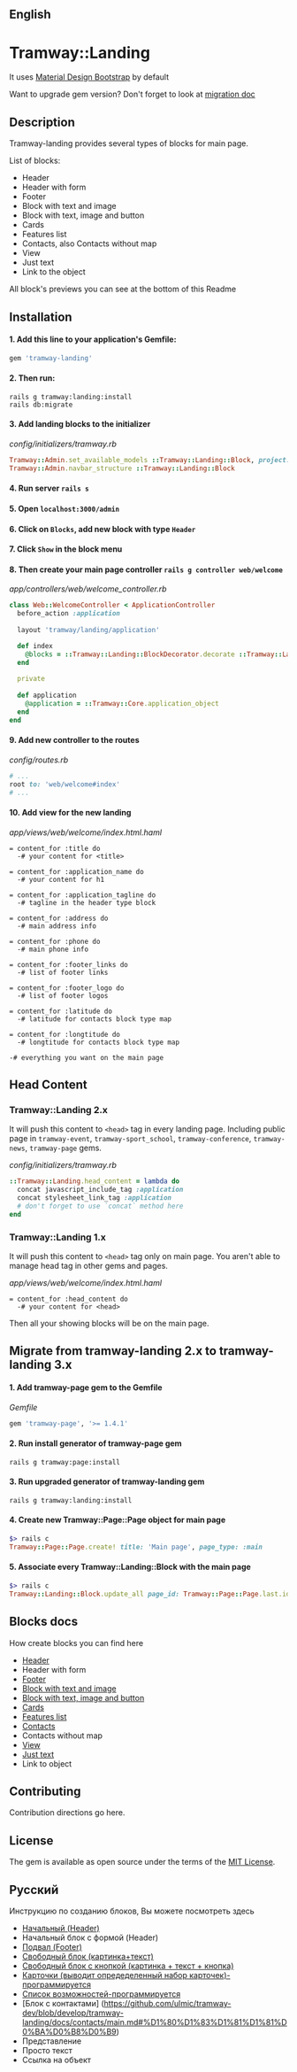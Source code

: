 ## English

# Tramway::Landing
It uses [Material Design Bootstrap](https://mdbootstrap.com/) by default

Want to upgrade gem version?
Don't forget to look at [migration doc](https://github.com/ulmic/tramway-dev/blob/develop/tramway-landing/docs/migrations_to_version.md)

## Description

Tramway-landing provides several types of blocks for main page.

List of blocks:

* Header
* Header with form
* Footer
* Block with text and image
* Block with text, image and button
* Cards
* Features list
* Contacts, also Contacts without map
* View
* Just text
* Link to the object

All block's previews you can see at the bottom of this Readme

## Installation

#### 1. Add this line to your application's Gemfile:

```ruby
gem 'tramway-landing'
```

#### 2. Then run:

```shell
rails g tramway:landing:install
rails db:migrate
```

#### 3. Add landing blocks to the initializer

*config/initializers/tramway.rb*
```ruby
Tramway::Admin.set_available_models ::Tramway::Landing::Block, project: #{project_name_which_you_use_in_the_application}
Tramway::Admin.navbar_structure ::Tramway::Landing::Block
```

#### 4. Run server `rails s`
#### 5. Open `localhost:3000/admin`
#### 6. Click on `Blocks`, add new block with type `Header`
#### 7. Click `Show` in the block menu

#### 8. Then create your main page controller `rails g controller web/welcome`

*app/controllers/web/welcome_controller.rb*
```ruby
class Web::WelcomeController < ApplicationController
  before_action :application
  
  layout 'tramway/landing/application'

  def index
    @blocks = ::Tramway::Landing::BlockDecorator.decorate ::Tramway::Landing::Block.on_main_page
  end
  
  private
  
  def application
    @application = ::Tramway::Core.application_object
  end
end
```

#### 9. Add new controller to the routes

*config/routes.rb*
```ruby
# ...
root to: 'web/welcome#index'
# ...
```

#### 10. Add view for the new landing

*app/views/web/welcome/index.html.haml*
```haml
= content_for :title do
  -# your content for <title>
  
= content_for :application_name do
  -# your content for h1
  
= content_for :application_tagline do
  -# tagline in the header type block
  
= content_for :address do
  -# main address info

= content_for :phone do
  -# main phone info
  
= content_for :footer_links do
  -# list of footer links
  
= content_for :footer_logo do
  -# list of footer logos
  
= content_for :latitude do
  -# latitude for contacts block type map
  
= content_for :longtitude do
  -# longtitude for contacts block type map
  
-# everything you want on the main page
```

## Head Content

### Tramway::Landing 2.x

It will push this content to `<head>` tag in every landing page. Including public page in `tramway-event`, `tramway-sport_school`, `tramway-conference`, `tramway-news`, `tramway-page` gems. 

*config/initializers/tramway.rb*

```ruby
::Tramway::Landing.head_content = lambda do
  concat javascript_include_tag :application
  concat stylesheet_link_tag :application
  # don't forget to use `concat` method here
end
```

### Tramway::Landing 1.x

It will push this content to `<head>` tag only on main page. You aren't able to manage head tag in other gems and pages.

*app/views/web/welcome/index.html.haml*

```haml
= content_for :head_content do
  -# your content for <head>
```

Then all your showing blocks will be on the main page.

## Migrate from tramway-landing 2.x to tramway-landing 3.x

#### 1. Add tramway-page gem to the Gemfile

*Gemfile*
```ruby
gem 'tramway-page', '>= 1.4.1'
```

#### 2. Run install generator of tramway-page gem

```shell
rails g tramway:page:install
```

#### 3. Run upgraded generator of tramway-landing gem

```shell
rails g tramway:landing:install
```

#### 4. Create new Tramway::Page::Page object for main page

```ruby
$> rails c
Tramway::Page::Page.create! title: 'Main page', page_type: :main
```

#### 5. Associate every Tramway::Landing::Block with the main page

```ruby
$> rails c
Tramway::Landing::Block.update_all page_id: Tramway::Page::Page.last.id
```

## Blocks docs

How create blocks you can find here

* [Header](https://github.com/ulmic/tramway-dev/blob/develop/tramway-landing/docs/header/main.md)
* Header with form
* [Footer](https://github.com/ulmic/tramway-dev/blob/develop/tramway-landing/docs/footer/main.md)
* [Block with text and image](https://github.com/ulmic/tramway-dev/blob/develop/tramway-landing/docs/block_with_text_and_image/main.md)
* [Block with text, image and button](https://github.com/ulmic/tramway-dev/blob/develop/tramway-landing/docs/block_with_text_image_and_button/main.md)
* [Cards](https://github.com/ulmic/tramway-dev/blob/develop/tramway-landing/docs/cards/main.md)
* [Features list](https://github.com/ulmic/tramway-dev/blob/develop/tramway-landing/docs/features/main.md)
* [Contacts](https://github.com/ulmic/tramway-dev/blob/develop/tramway-landing/docs/contacts/main.md)
* Contacts without map
* [View](https://github.com/ulmic/tramway-dev/blob/develop/tramway-landing/docs/view/main.md)
* [Just text](https://github.com/ulmic/tramway-dev/blob/develop/tramway-landing/docs/just_text/main.md)
* Link to object

## Contributing
Contribution directions go here.

## License
The gem is available as open source under the terms of the [MIT License](http://opensource.org/licenses/MIT).

## Русский

Инструкцию по созданию блоков, Вы можете посмотреть здесь

* [Начальный (Header)](https://github.com/ulmic/tramway-dev/blob/develop/tramway-landing/docs/header/main.md#%D1%80%D1%83%D1%81%D1%81%D0%BA%D0%B8%D0%B9)
* Начальный блок с формой (Header)
* [Подвал (Footer)](https://github.com/ulmic/tramway-dev/blob/develop/tramway-landing/docs/footer/main.md#%D1%80%D1%83%D1%81%D1%81%D0%BA%D0%B8%D0%B9)
* [Свободный блок (картинка+текст)](https://github.com/ulmic/tramway-dev/blob/develop/tramway-landing/docs/block_with_text_and_image/main.md)
* [Свободный блок с кнопкой (картинка + текст + кнопка)](https://github.com/ulmic/tramway-dev/blob/develop/tramway-landing/docs/block_with_text_image_and_button/main.md)
* [Карточки (выводит опредеделенный набор карточек)-программируется](https://github.com/ulmic/tramway-dev/blob/develop/tramway-landing/docs/cards/main.md)
* [Список возможностей-программируется](https://github.com/ulmic/tramway-dev/blob/develop/tramway-landing/docs/features/main.md)
* [Блок с контактами] (https://github.com/ulmic/tramway-dev/blob/develop/tramway-landing/docs/contacts/main.md#%D1%80%D1%83%D1%81%D1%81%D0%BA%D0%B8%D0%B9)
* Представление
* Просто текст
* Ссылка на объект
